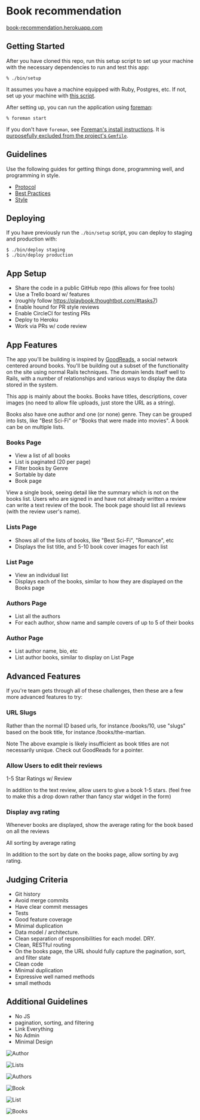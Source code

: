 # Book recommendation
[book-recommendation.herokuapp.com](book-recommendation.herokuapp.com)
## Getting Started

After you have cloned this repo, run this setup script to set up your machine
with the necessary dependencies to run and test this app:

    % ./bin/setup

It assumes you have a machine equipped with Ruby, Postgres, etc. If not, set up
your machine with [this script].

[this script]: https://github.com/thoughtbot/laptop

After setting up, you can run the application using [foreman]:

    % foreman start

If you don't have `foreman`, see [Foreman's install instructions][foreman]. It
is [purposefully excluded from the project's `Gemfile`][exclude].

[foreman]: https://github.com/ddollar/foreman
[exclude]: https://github.com/ddollar/foreman/pull/437#issuecomment-41110407

## Guidelines

Use the following guides for getting things done, programming well, and
programming in style.

* [Protocol](http://github.com/thoughtbot/guides/blob/master/protocol)
* [Best Practices](http://github.com/thoughtbot/guides/blob/master/best-practices)
* [Style](http://github.com/thoughtbot/guides/blob/master/style)

## Deploying

If you have previously run the `./bin/setup` script,
you can deploy to staging and production with:

    $ ./bin/deploy staging
    $ ./bin/deploy production

## App Setup
* Share the code in a public GitHub repo (this allows for free tools)
* Use a Trello board w/ features
* (roughly follow https://playbook.thoughtbot.com/#tasks7)
* Enable hound for PR style reviews
* Enable CircleCI for testing PRs
* Deploy to Heroku
* Work via PRs w/ code review

## App Features
The app you'll be building is inspired by [GoodReads](http://www.goodreads.com/), a social network
centered around books. You'll be building out a subset of the functionality
on the site using normal Rails techniques. The domain lends itself well to
Rails, with a number of relationships and various ways to display the data
stored in the system.

This app is mainly about the books. Books have titles, descriptions,
cover images (no need to allow file uploads, just store the URL as a string).

Books also have one author and one (or none) genre. They can be grouped into
lists, like "Best Sci-Fi" or "Books that were made into movies". A book can be
on multiple lists.

### Books Page

- View a list of all books
- List is paginated (20 per page)
- Filter books by Genre
- Sortable by date
- Book page

View a single book, seeing detail like the summary which is not on the
books list.
Users who are signed in and have not already written a review can write a
text review of the book.
The book page should list all reviews (with the review user's name).
### Lists Page
- Shows all of the lists of books, like "Best Sci-Fi", "Romance", etc
- Displays the list title, and 5-10 book cover images for each list

### List Page
- View an individual list
- Displays each of the books, similar to how they are displayed on the Books page

### Authors Page
- List all the authors
- For each author, show name and sample covers of up to 5 of their books

### Author Page
- List author name, bio, etc
- List author books, similar to display on List Page

## Advanced Features
If you're team gets through all of these challenges, then these are a few
more advanced features to try:

### URL Slugs

Rather than the normal ID based urls, for instance /books/10, use "slugs"
based on the book title, for instance /books/the-martian.

Note The above example is likely insufficient as book titles are not
necessarily unique. Check out GoodReads for a pointer.

### Allow Users to edit their reviews

1-5 Star Ratings w/ Review

In addition to the text review, allow users to give a book 1-5 stars. (feel
free to make this a drop down rather than fancy star widget in the form)

### Display avg rating

Whenever books are displayed, show the average rating for the book based on
all the reviews

All sorting by average rating

In addition to the sort by date on the books page, allow sorting by avg
rating.

## Judging Criteria
- Git history
- Avoid merge commits
- Have clear commit messages
- Tests
- Good feature coverage
- Minimal duplication
- Data model / architecture.
- Clean separation of responsibilities for each model. DRY.
- Clean, RESTful routing
- On the books page, the URL should fully capture the pagination, sort, and filter state
- Clean code
- Minimal duplication
- Expressive well named methods
- small methods

## Additional Guidelines
- No JS
- pagination, sorting, and filtering
- Link Everything
- No Admin
- Minimal Design

![Author](https://cdn.discourse.org/business/uploads/upcase/original/2X/b/b42fc7181a749025b338e21780411ca7e3a8c60b.jpg)

![Lists](https://cdn.discourse.org/business/uploads/upcase/optimized/2X/2/242b9944cfb80dcaa4cbf4ecd2eb2e6ba5c34b04_1_564x499.jpg)

![Authors](https://cdn.discourse.org/business/uploads/upcase/optimized/2X/9/92bf94a6043c07e5b674a02648fbe98ae8285f7b_1_554x500.jpg)

![Book](https://cdn.discourse.org/business/uploads/upcase/optimized/2X/8/818d36641f70c3709b52206c0b734c9fac227dea_1_606x500.jpg)

![List](https://cdn.discourse.org/business/uploads/upcase/optimized/2X/7/71510d71e5c52b8ce906914dbbc5e835c3b31494_1_564x499.jpg)

![Books](https://cdn.discourse.org/business/uploads/upcase/optimized/2X/f/feee648650efab9fd64f7774cd2b11bd209118fa_1_462x499.jpg)
